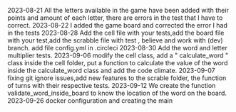 2023-08-21
All the letters available in the game have been added with their points and amount of each letter, there are errors in the test that I have to correct.
2023-08-22
I added the game board and corrected the error I had in the tests
2023-08-28
Add the cell file with your tests,add the board file with your test,add the scrabble file with test , believe and work with (dev) branch.
add file config.yml in .circleci
2023-08-30
Add the word and letter multiplier tests.
2023-09-06
modify the cell class, add a " calculate_word " class inside the cell folder, put a function to calculate the value of the word inside the calculate_word class and add the code climate.
2023-09-07
fixing git ignore issues,add new features to the scrable folder, the function of turns with their respective tests.
2023-09-12
We create the function validate_word_inside_board to know the location of the word on the board.
2023-09-26
docker configuration and creating the main